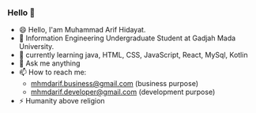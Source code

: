 ### Hello 👋

<!--
**mhmd-arif/mhmd-arif** is a ✨ _special_ ✨ repository because its `README.md` (this file) appears on your GitHub profile.
-->

- 😄 Hello, I'am Muhammad Arif Hidayat.
- 🔭 Information Engineering Undergraduate Student at Gadjah Mada University.
- 🌱 currently learning java, HTML, CSS, JavaScript, React, MySql, Kotlin
- 💬 Ask me anything
- 📫 How to reach me: 
  -  mhmdarif.business@gmail.com (business purpose)
  -  mhmdarif.developer@gmail.com (development purpose)
- ⚡ Humanity above religion
